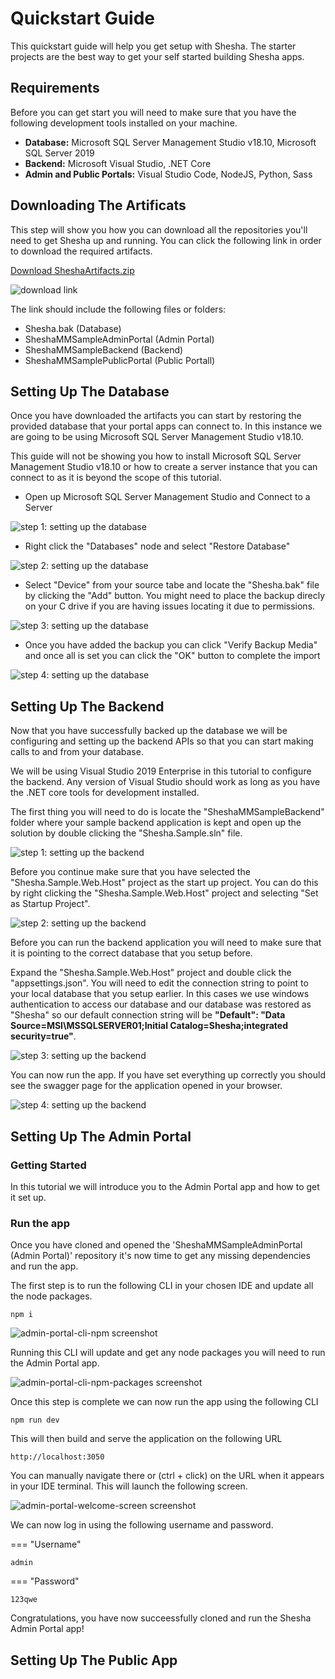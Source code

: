# Quickstart Guide

This quickstart guide will help you get setup with Shesha. The starter projects are the best way to get your self started building Shesha apps.

## Requirements

Before you can get start you will need to make sure that you have the following development tools installed on your machine.

- **Database:** Microsoft SQL Server Management Studio v18.10, Microsoft SQL Server 2019
- **Backend:** Microsoft Visual Studio, .NET Core
- **Admin and Public Portals:** Visual Studio Code, NodeJS, Python, Sass

## Downloading The Artificats

This step will show you how you can download all the repositories you'll need to get Shesha up and running. You can click the following link in order to download the required artifacts.

[Download SheshaArtifacts.zip](https://github.com/Boxfusion/shesha-docs/blob/e9e08dffa636792399f740c141b402c60c11b839/docs/assets/SheshaArtifacts.zip)

![download link](https://github.com/Boxfusion/shesha-docs/blob/main/docs/assets/shesha-artifacts-download-link.png?raw=true)

The link should include the following files or folders:

- Shesha.bak (Database)
- SheshaMMSampleAdminPortal (Admin Portal)
- SheshaMMSampleBackend (Backend)
- SheshaMMSamplePublicPortal (Public Portall)

## Setting Up The Database

Once you have downloaded the artifacts you can start by restoring the provided database that your portal apps can connect to. In this instance we are going to be using Microsoft SQL Server Management Studio v18.10.

This guide will not be showing you how to install Microsoft SQL Server Management Studio v18.10 or how to create a server instance that you can connect to as it is beyond the scope of this tutorial.

- Open up Microsoft SQL Server Management Studio and Connect to a Server 

![step 1: setting up the database](https://github.com/Boxfusion/shesha-docs/blob/main/docs/assets/setting-up-the-database-1.png?raw=true)

- Right click the "Databases" node and select "Restore Database" 

![step 2: setting up the database](https://github.com/Boxfusion/shesha-docs/blob/main/docs/assets/setting-up-the-database-2.png?raw=true)

- Select "Device" from your source tabe and locate the "Shesha.bak" file by clicking the "Add" button. You might need to place the backup direcly on your C drive if you are having issues locating it due to permissions. 

![step 3: setting up the database](https://github.com/Boxfusion/shesha-docs/blob/main/docs/assets/setting-up-the-database-3.png?raw=true)

- Once you have added the backup you can click "Verify Backup Media" and once all is set you can click the "OK" button to complete the import 

![step 4: setting up the database](https://github.com/Boxfusion/shesha-docs/blob/main/docs/assets/setting-up-the-database-4.png?raw=true)

## Setting Up The Backend

Now that you have successfully backed up the database we will be configuring and setting up the backend APIs so that you can start making calls to and from your database.

We will be using Visual Studio 2019 Enterprise in this tutorial to configure the backend. Any version of Visual Studio should work as long as you have the .NET core tools for development installed.

The first thing you will need to do is locate the "SheshaMMSampleBackend" folder where your sample backend application is kept and open up the solution by double clicking the "Shesha.Sample.sln" file.

![step 1: setting up the backend](https://github.com/Boxfusion/shesha-docs/blob/main/docs/assets/setting-up-the-backend-1.png?raw=true)

Before you continue make sure that you have selected the "Shesha.Sample.Web.Host" project as the start up project. You can do this by right clicking the "Shesha.Sample.Web.Host" project and selecting "Set as Startup Project".

![step 2: setting up the backend](https://github.com/Boxfusion/shesha-docs/blob/main/docs/assets/setting-up-the-backend-2.png?raw=true)

Before you can run the backend application you will need to make sure that it is pointing to the correct database that you setup before.

Expand the "Shesha.Sample.Web.Host" project and double click the "appsettings.json". You will need to edit the connection string to point to your local database that you setup earlier. In this cases we use windows authentication to access our database and our database was restored as "Shesha" so our default connection string will be **"Default": "Data Source=MSI\\MSSQLSERVER01;Initial Catalog=Shesha;integrated security=true"**.

![step 3: setting up the backend](https://github.com/Boxfusion/shesha-docs/blob/main/docs/assets/setting-up-the-backend-3.png?raw=true)

You can now run the app. If you have set everything up correctly you should see the swagger page for the application opened in your browser.

![step 4: setting up the backend](https://github.com/Boxfusion/shesha-docs/blob/main/docs/assets/setting-up-the-backend-4.png?raw=true)

## Setting Up The Admin Portal

### Getting Started

In this tutorial we will introduce you to the Admin Portal app and how to get it set up. 

### Run the app

Once you have cloned and opened the 'SheshaMMSampleAdminPortal (Admin Portal)' repository it's now time to get any missing dependencies and run the app. 

The first step is to run the following CLI in your chosen IDE and update all the node packages. 

``` shell
npm i
```

![admin-portal-cli-npm screenshot](https://github.com/Boxfusion/shesha-docs/blob/main/docs/assets/admin-portal-cli-npm.PNG?raw=true)

Running this CLI will update and get any node packages you will need to run the Admin Portal app.

![admin-portal-cli-npm-packages screenshot](https://github.com/Boxfusion/shesha-docs/blob/main/docs/assets/admin-portal-cli-npm-packages.PNG?raw=true)

Once this step is complete we can now run the app using the following CLI

``` shell
npm run dev
```

This will then build and serve the application on the following URL

``` shell
http://localhost:3050
```

You can manually navigate there or (ctrl + click) on the URL when it appears in your IDE terminal. This will launch the following screen.

![admin-portal-welcome-screen screenshot](https://github.com/Boxfusion/shesha-docs/blob/main/docs/assets/admin-portal-welcome-screen.PNG?raw=true)

We can now log in using the following username and password.

=== "Username"
``` shell
admin
```
=== "Password"
``` shell
123qwe
```

Congratulations, you have now succeessfully cloned and run the Shesha Admin Portal app!

## Setting Up The Public App
